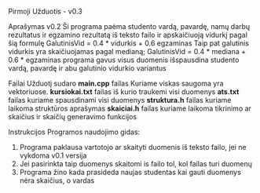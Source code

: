Pirmoji Užduotis - v0.3

Aprašymas v0.2
Ši programa paėma studento vardą, pavardę, namų darbų rezultatus ir egzamino rezultatą iš teksto failo ir apskaičiuoją vidurkį pagal šią formulę
GalutinisVid = 0.4 * vidurkis + 0.6 egzaminas
Taip pat galutinis vidurkis yra skaičiuojamas pagal medianą; 
GalutinisVid = 0.4 * mediana + 0.6 * egzaminas 
programa gavus visus duomenis išspausdina studento vardą, pavardę ir abu galutinio vidurkio variantus

Failai 
Užduotį sudaro **main.cpp** failas
Kuriame viskas saugoma yra vektoriuose. 
**kursiokai.txt** failas iš kurio traukemi visi duomenys
**ats.txt** failas kuriame spausdinami visi duomenys
**struktura.h** failas kuriame laikoma struktūros aprašymas
**skaiciai.h** failas kuriame laikoma tikrinimo ar skaičius ir skaičių generavimo funkcijos

Instrukcijos 
Programos naudojimo gidas: 
1. Programa paklausa vartotojo ar skaityti duomenis iš teksto failo, jei ne vykdoma v0.1 versija
2. Jei pasirinkta taip duomenys skaitomi is failo tol, kol failas turi duomenų
3. Programa žino kada prasideda naujas studentas kai gauti duomenys nėra skaičius, o vardas
